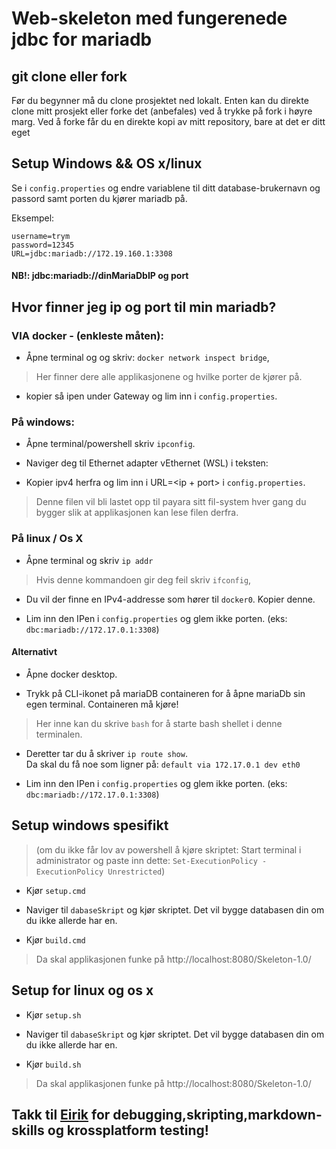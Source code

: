 # Web-skeleton med fungerenede jdbc for mariadb

## git clone eller fork
Før du begynner må du clone prosjektet ned lokalt.
Enten kan du direkte clone mitt prosjekt eller forke det (anbefales) ved å trykke på fork i høyre marg. 
Ved å forke får du en direkte kopi av mitt repository, bare at det er ditt eget

## Setup Windows && OS x/linux
Se i `config.properties` og endre variablene til ditt database-brukernavn og passord samt porten du kjører mariadb på.    

Eksempel:
```
username=trym
password=12345
URL=jdbc:mariadb://172.19.160.1:3308
```


#### NB!: jdbc:mariadb://dinMariaDbIP og port

## Hvor finner jeg ip og port til min mariadb?
### VIA docker - (enkleste måten):
- Åpne terminal og og skriv: `docker network inspect bridge`,

> Her finner dere alle applikasjonene og hvilke porter de kjører på. 

- kopier så ipen under Gateway og lim inn i `config.properties`.


### På windows:
- Åpne terminal/powershell skriv `ipconfig`.

- Naviger deg til Ethernet adapter vEthernet (WSL) i teksten:

- Kopier ipv4 herfra og lim inn i URL=<ip + port> i `config.properties`.

> Denne filen vil bli lastet opp til payara sitt fil-system hver gang du bygger slik at applikasjonen kan lese filen derfra. 


### På linux / Os X

- Åpne terminal og skriv `ip addr`

> Hvis denne kommandoen gir deg feil skriv `ifconfig`,

- Du vil der finne en IPv4-addresse som hører til `docker0`. Kopier denne.

- Lim inn den IPen i `config.properties` og glem ikke porten. (eks: `dbc:mariadb://172.17.0.1:3308`)


#### Alternativt

- Åpne docker desktop.

- Trykk på CLI-ikonet på mariaDB containeren for å åpne mariaDb sin egen terminal. Containeren må kjøre!

> Her inne kan du skrive `bash` for å starte bash shellet i denne terminalen. 

- Deretter tar du å skriver `ip route show`.   
Da skal du få noe som ligner på: `default via 172.17.0.1 dev eth0`   

- Lim inn den IPen i `config.properties` og glem ikke porten. (eks: `dbc:mariadb://172.17.0.1:3308`)



## Setup windows spesifikt
> (om du ikke får lov av powershell å kjøre skriptet: Start terminal i administrator og paste inn dette: `Set-ExecutionPolicy -ExecutionPolicy Unrestricted`)

- Kjør `setup.cmd`

- Naviger til `dabaseSkript` og kjør skriptet. Det vil bygge databasen din om du ikke allerde har en.

- Kjør `build.cmd`

> Da skal applikasjonen funke på http://localhost:8080/Skeleton-1.0/


## Setup for linux og os x
- Kjør `setup.sh`

- Naviger til `dabaseSkript` og kjør skriptet. Det vil bygge databasen din om du ikke allerde har en.

- Kjør `build.sh`

> Da skal applikasjonen funke på http://localhost:8080/Skeleton-1.0/


## Takk til [Eirik](https://github.com/MysticUser) for debugging,skripting,markdown-skills og krossplatform testing!

